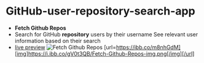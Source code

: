 # GitHub-user-repository-search-app
- **Fetch Github Repos**
- Search for GitHub **repository** users by their username See relevant user information based on their search
- [live preview](https://git-hub-user-repository-search-app.vercel.app/)
![Fetch Github Repos]([url=https://ibb.co/m8nhGdM][img]https://i.ibb.co/gV0t3QB/Fetch-Github-Repos-img.png[/img][/url])
[url=https://ibb.co/m8nhGdM][img]https://i.ibb.co/gV0t3QB/Fetch-Github-Repos-img.png[/img][/url]
